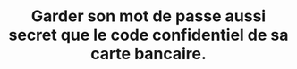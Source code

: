 ---
category: category-nGkbk6oSlC5_p3eqoXX2o
risk: S’exposer à un risque d’interception et d’utilisation frauduleuse du mot de
  passe. La personne à qui l’on confie son mot de passe n’a pas forcément le même
  niveau d’exigence de sécurité que soi et peut être également victime à son tour
  d’une compromission.
title: 'Garder son mot de passe aussi secret que le code confidentiel de sa carte
  bancaire. '
uuid: good-practice-iKghWznbubt7fg2_azvWR
visibleInCms: true
vulnerability: Donner son mot de passe à une personne tierce (à l’oral, par message,
  par e-mail).
---